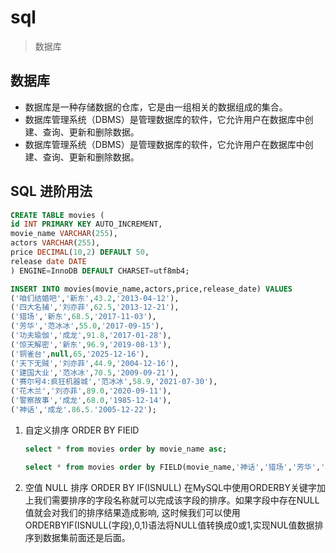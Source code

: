 # sql

> 数据库

## 数据库

- 数据库是一种存储数据的仓库，它是由一组相关的数据组成的集合。
- 数据库管理系统（DBMS）是管理数据库的软件，它允许用户在数据库中创建、查询、更新和删除数据。
- 数据库管理系统（DBMS）是管理数据库的软件，它允许用户在数据库中创建、查询、更新和删除数据。

## SQL 进阶用法

```sql
CREATE TABLE movies (
id INT PRIMARY KEY AUTO_INCREMENT,
movie_name VARCHAR(255),
actors VARCHAR(255),
price DECIMAL(10,2) DEFAULT 50,
release date DATE
) ENGINE=InnoDB DEFAULT CHARSET=utf8mb4;

INSERT INTO movies(movie_name,actors,price,release_date) VALUES 
('咱们结婚吧','新东',43.2,'2013-04-12'),
('四大名捕','刘亦菲',62.5,'2013-12-21'),
('猎场','新东',68.5,'2017-11-03'),
('芳华','范冰冰',55.0,'2017-09-15'),
('功夫瑜伽','成龙',91.8,'2017-01-28'),
('惊天解密','新东',96.9,'2019-08-13'),
('铜雀台',null,65,'2025-12-16'),
('天下无贼','刘亦菲',44.9,'2004-12-16'),
('建国大业','范冰冰',70.5,'2009-09-21'),
('赛尔号4:疯狂机器城','范冰冰',58.9,'2021-07-30'),
('花木兰','刘亦菲',89.0,'2020-09-11'),
('警察故事','成龙',68.0,'1985-12-14'),
('神话','成龙'.86.5.'2005-12-22');
```

1. 自定义排序 ORDER BY FIElD

    ```sql
    select * from movies order by movie_name asc;
    
    select * from movies order by FIELD(movie_name,'神话','猎场','芳华','花木兰','铜雀台','警察故事','天下无贼','四大名捕','惊天解密','建国大业','功夫瑜伽','咱们结婚吧','赛尔号4','疯狂机器城');
    ```

2. 空值 NULL 排序 ORDER BY IF(ISNULL)
    在MySQL中使用ORDERBY关键字加上我们需要排序的字段名称就可以完成该字段的排序。如果字段中存在NULL值就会对我们的排序结果造成影响,
    这时候我们可以使用ORDERBYIF(ISNULL(字段),0,1)语法将NULL值转换成0或1,实现NUL值数据排序到数据集前面还是后面。

